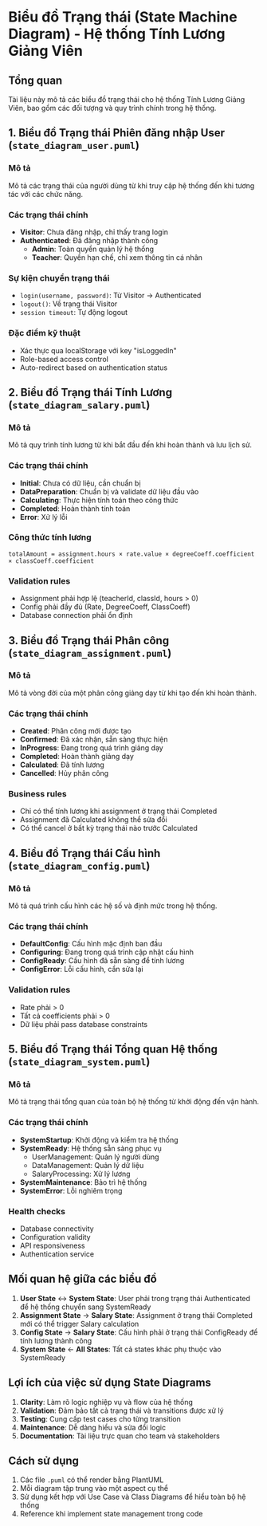# Biểu đồ Trạng thái (State Machine Diagram) - Hệ thống Tính Lương Giảng Viên

## Tổng quan

Tài liệu này mô tả các biểu đồ trạng thái cho hệ thống Tính Lương Giảng Viên, bao gồm các đối tượng và quy trình chính trong hệ thống.

## 1. Biểu đồ Trạng thái Phiên đăng nhập User (`state_diagram_user.puml`)

### Mô tả
Mô tả các trạng thái của người dùng từ khi truy cập hệ thống đến khi tương tác với các chức năng.

### Các trạng thái chính
- **Visitor**: Chưa đăng nhập, chỉ thấy trang login
- **Authenticated**: Đã đăng nhập thành công
  - **Admin**: Toàn quyền quản lý hệ thống
  - **Teacher**: Quyền hạn chế, chỉ xem thông tin cá nhân

### Sự kiện chuyển trạng thái
- `login(username, password)`: Từ Visitor → Authenticated
- `logout()`: Về trạng thái Visitor
- `session timeout`: Tự động logout

### Đặc điểm kỹ thuật
- Xác thực qua localStorage với key "isLoggedIn"
- Role-based access control
- Auto-redirect based on authentication status

## 2. Biểu đồ Trạng thái Tính Lương (`state_diagram_salary.puml`)

### Mô tả
Mô tả quy trình tính lương từ khi bắt đầu đến khi hoàn thành và lưu lịch sử.

### Các trạng thái chính
- **Initial**: Chưa có dữ liệu, cần chuẩn bị
- **DataPreparation**: Chuẩn bị và validate dữ liệu đầu vào
- **Calculating**: Thực hiện tính toán theo công thức
- **Completed**: Hoàn thành tính toán
- **Error**: Xử lý lỗi

### Công thức tính lương
```
totalAmount = assignment.hours × rate.value × degreeCoeff.coefficient × classCoeff.coefficient
```

### Validation rules
- Assignment phải hợp lệ (teacherId, classId, hours > 0)
- Config phải đầy đủ (Rate, DegreeCoeff, ClassCoeff)
- Database connection phải ổn định

## 3. Biểu đồ Trạng thái Phân công (`state_diagram_assignment.puml`)

### Mô tả
Mô tả vòng đời của một phân công giảng dạy từ khi tạo đến khi hoàn thành.

### Các trạng thái chính
- **Created**: Phân công mới được tạo
- **Confirmed**: Đã xác nhận, sẵn sàng thực hiện
- **InProgress**: Đang trong quá trình giảng dạy
- **Completed**: Hoàn thành giảng dạy
- **Calculated**: Đã tính lương
- **Cancelled**: Hủy phân công

### Business rules
- Chỉ có thể tính lương khi assignment ở trạng thái Completed
- Assignment đã Calculated không thể sửa đổi
- Có thể cancel ở bất kỳ trạng thái nào trước Calculated

## 4. Biểu đồ Trạng thái Cấu hình (`state_diagram_config.puml`)

### Mô tả
Mô tả quá trình cấu hình các hệ số và định mức trong hệ thống.

### Các trạng thái chính
- **DefaultConfig**: Cấu hình mặc định ban đầu
- **Configuring**: Đang trong quá trình cập nhật cấu hình
- **ConfigReady**: Cấu hình đã sẵn sàng để tính lương
- **ConfigError**: Lỗi cấu hình, cần sửa lại

### Validation rules
- Rate phải > 0
- Tất cả coefficients phải > 0
- Dữ liệu phải pass database constraints

## 5. Biểu đồ Trạng thái Tổng quan Hệ thống (`state_diagram_system.puml`)

### Mô tả
Mô tả trạng thái tổng quan của toàn bộ hệ thống từ khởi động đến vận hành.

### Các trạng thái chính
- **SystemStartup**: Khởi động và kiểm tra hệ thống
- **SystemReady**: Hệ thống sẵn sàng phục vụ
  - UserManagement: Quản lý người dùng
  - DataManagement: Quản lý dữ liệu
  - SalaryProcessing: Xử lý lương
- **SystemMaintenance**: Bảo trì hệ thống
- **SystemError**: Lỗi nghiêm trọng

### Health checks
- Database connectivity
- Configuration validity
- API responsiveness
- Authentication service

## Mối quan hệ giữa các biểu đồ

1. **User State** ↔ **System State**: User phải trong trạng thái Authenticated để hệ thống chuyển sang SystemReady
2. **Assignment State** → **Salary State**: Assignment ở trạng thái Completed mới có thể trigger Salary calculation
3. **Config State** → **Salary State**: Cấu hình phải ở trạng thái ConfigReady để tính lương thành công
4. **System State** ← **All States**: Tất cả states khác phụ thuộc vào SystemReady

## Lợi ích của việc sử dụng State Diagrams

1. **Clarity**: Làm rõ logic nghiệp vụ và flow của hệ thống
2. **Validation**: Đảm bảo tất cả trạng thái và transitions được xử lý
3. **Testing**: Cung cấp test cases cho từng transition
4. **Maintenance**: Dễ dàng hiểu và sửa đổi logic
5. **Documentation**: Tài liệu trực quan cho team và stakeholders

## Cách sử dụng

1. Các file `.puml` có thể render bằng PlantUML
2. Mỗi diagram tập trung vào một aspect cụ thể
3. Sử dụng kết hợp với Use Case và Class Diagrams để hiểu toàn bộ hệ thống
4. Reference khi implement state management trong code